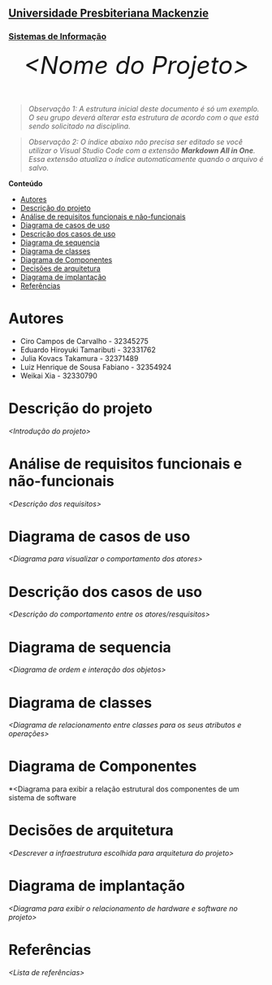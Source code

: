<h2><a href= "https://www.mackenzie.br">Universidade Presbiteriana Mackenzie</a></h2>
<h3><a href= "https://www.mackenzie.br/graduacao/sao-paulo-higienopolis/sistemas-de-informacao">Sistemas de Informação</a></h3>


<font size="+12"><center>
*&lt;Nome do Projeto&gt;*
</center></font>

>*Observação 1: A estrutura inicial deste documento é só um exemplo. O seu grupo deverá alterar esta estrutura de acordo com o que está sendo solicitado na disciplina.*

>*Observação 2: O índice abaixo não precisa ser editado se você utilizar o Visual Studio Code com a extensão **Markdown All in One**. Essa extensão atualiza o índice automaticamente quando o arquivo é salvo.*

**Conteúdo**

- [Autores](#autores)
- [Descrição do projeto](#descrição-do-projeto)
- [Análise de requisitos funcionais e não-funcionais](#análise-de-requisitos-funcionais-e-não-funcionais)
- [Diagrama de casos de uso](#diagrama-de-casos-de-uso)
- [Descrição dos casos de uso](#descrição-dos-casos-de-uso)
- [Diagrama de sequencia](#diagrama-de-sequencia)
- [Diagrama de classes](#diagrama-de-classes)
- [Diagrama de Componentes](#diagrama-de-componentes)
- [Decisões de arquitetura](#decisões-de-arquitetura)
- [Diagrama de implantação](#diagrama-de-implantação)
- [Referências](#referências)


# Autores

* Ciro Campos de Carvalho - 32345275
* Eduardo Hiroyuki Tamaributi - 32331762
* Julia Kovacs Takamura - 32371489
* Luiz Henrique de Sousa Fabiano - 32354924
* Weikai Xia - 32330790


# Descrição do projeto

*&lt;Introdução do projeto&gt;*

# Análise de requisitos funcionais e não-funcionais
*&lt;Descrição dos requisitos&gt;*

# Diagrama de casos de uso

*&lt;Diagrama para visualizar o comportamento dos atores&gt;*

# Descrição dos casos de uso

*&lt;Descrição do comportamento entre os atores/resquisitos&gt;*

# Diagrama de sequencia

*&lt;Diagrama de ordem e interação dos objetos&gt;*

# Diagrama de classes

*&lt;Diagrama de relacionamento entre classes para os seus atributos e operações&gt;*

# Diagrama de Componentes

*&lt;Diagrama para exibir a relação estrutural dos componentes de um sistema de software

# Decisões de arquitetura

*&lt;Descrever a infraestrutura escolhida para arquitetura do projeto&gt;*

# Diagrama de implantação

*&lt;Diagrama para exibir o relacionamento de hardware e software no projeto&gt;*

# Referências

*&lt;Lista de referências&gt;*
